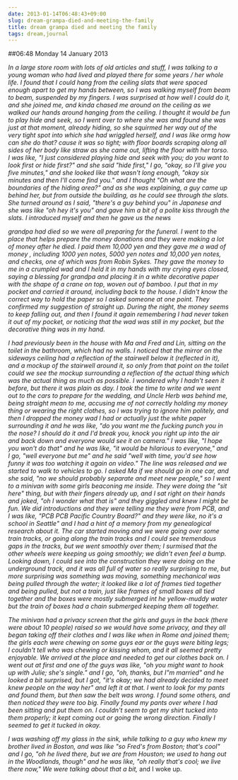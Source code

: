 ```yaml
---
date: 2013-01-14T06:48:43+09:00
slug: dream-grampa-died-and-meeting-the-family
title: dream grampa died and meeting the family
tags: dream,journal
---
```


##06:48 Monday 14 January 2013

_In a large store room with lots of old articles and stuff, I was talking to a young woman who had lived and played there for some years / her whole life. I found that I could hang from the ceiling slats that were spaced enough apart to get my hands between, so I was walking myself from beam to beam, suspended by my fingers. I was surprised at how well I could do it, and she joined me, and kinda chased me around on the ceiling as we walked our hands around hanging from the ceiling. I thought it would be fun to play hide and seek, so I went over to where she was and found she was just at that moment, already hiding, so she squirmed her way out of the very tight spot into which she had wriggled herself, and I was like ormg how can she do that? cause it was so tight; with floor boards scraping along all sides of her body like straw as she came out, lifting the floor with her torso. I was like, "I just considered playing hide and seek with you; do you want to look first or hide first?" and she said "hide first," I go, "okay, so I'll give you five minutes," and she looked like that wasn't long enough, "okay six minutes and then I'll come find you." and I thought "Oh what are the boundaries of the hiding area?" and as she was explaining, a guy came up behind her, but from outside the building, as he could see through the slats. She turned around as I said, "there's a guy behind you" in Japanese and she was like "oh hey it's you" and gave him a bit of a polite kiss through the slats. I introduced myself and then he gave us the news_

_grandpa had died so we were all preparing for the funeral. I went to the place that helps prepare the money donations and they were making a lot of money after he died. I paid them 10,000 yen and they gave me a wad of money , including 1000 yen notes, 5000 yen notes and 10,000 yen notes, and checks, one of which was from Robin Sykes. They gave the money to me in a crumpled wad and I held it in my hands with my crying eyes closed, saying a blessing for grandpa and placing it in a white decorative paper with the shape of a crane on top, woven out of bamboo. I put that in my pocket and carried it around, including back to the house. I didn't know the correct way to hold the paper so I asked someone at one point. They confirmed my suggestion of straight up. During the night, the money seems to keep falling out, and then I found it again remembering I had never taken it out of my pocket, or noticing that the wad was still in my pocket, but the decorative thing was in my hand._

_I had previously been in the house with Ma and Fred and Lin, sitting on the toilet in the bathroom, which had no walls. I noticed that the mirror on the sideways ceiling had a reflection of the stairwell below it (reflected in it), and a mockup of the stairwell around it, so only from that point on the toilet could we see the mockup surrounding a reflection of the actual thing which was the actual thing as much as possible. I wondered why I hadn't seen it before, but there it was plain as day. I took the time to write and we went out to the cars to prepare for the wedding, and Uncle Herb was behind me, being straight mean to me, accusing me of not correctly holding my money thing or wearing the right clothes, so I was trying to ignore him politely, and then I dropped the money wad I had or actually just the white paper surrounding it and he was like, "do you want me the fucking punch you in the nose? I should do it and I'd break you, knock you right up into the air and back down and everyone would see it on camera." I was like, "I hope you won't do that" and he was like, "it would be hilarious to everyone," and I go, "well everyone but me" and he said "well with time, you'd see how funny it was too watching it again on video." The line was released and we started to walk to vehicles to go. I asked Ma if we should go in one car, and she said, "no we should probably separate and meet new people," so I went to a minivan with some girls beaconing me inside. They were doing the "sit here" thing, but with their fingers already up, and I sat right on their hands and joked, "oh I wonder what that is" and they giggled and knew I might be fun. We did introductions and they were telling me they were from PCB, and I was like, "PCB PCB Pacific Country Board?" and they were like, no it's a school in Seattle" and I had a hint of a memory from my genealogical research about it. The car started moving and we were going over some train tracks, or going along the train tracks and I could see tremendous gaps in the tracks, but we went smoothly over them; I surmised that the other wheels were keeping us going smoothly; we didn't even feel a bump. Looking down, I could see into the construction they were doing on the underground track, and it was all full of water so really surprising to me, but more surprising was something was moving, something mechanical was being pulled through the water; it looked like a lot of frames tied together and being pulled, but not a train, just like frames of small boxes all tied together and the boxes were mostly submerged int he yellow-muddy water but the train of boxes had a chain submerged keeping them all together._

_The minivan had a privacy screen that the girls and guys in the back (there were about 10 people) raised so we would have some privacy, and they all began taking off their clothes and I was like when in Rome and joined them; the girls each were chewing on some guys ear or the guys were biting legs; I couldn't tell who was chewing or kissing whom, and it all seemed pretty enjoyable. We arrived at the place and needed to get our clothes back on. I went out at first and one of the guys was like, "oh you might want to hook up with Julie; she's single." and I go, "oh, thanks, but I"m married" and he looked a bit surprised, but I got, "it's okay; we had already decided to meet knew people on the way her" and left it at that. I went to look for my pants and found them, but then saw the belt was wrong. I found some others, and then noticed they were too big. Finally found my pants over where I had been sitting and put them on. I couldn't seem to get my shirt tucked into them properly; it kept coming out or going the wrong direction. Finally I seemed to get it tucked in okay._

_I was washing off my glass in the sink, while talking to a guy who knew my brother lived in Boston, and was like "so Fred's from Boston; that's cool" and I go, "oh he lived there, but we are from Houston; we used to hang out in the Woodlands, though" and he was like, "oh really that's cool; we live there now," We were talking about that a bit,_ and I woke up.
